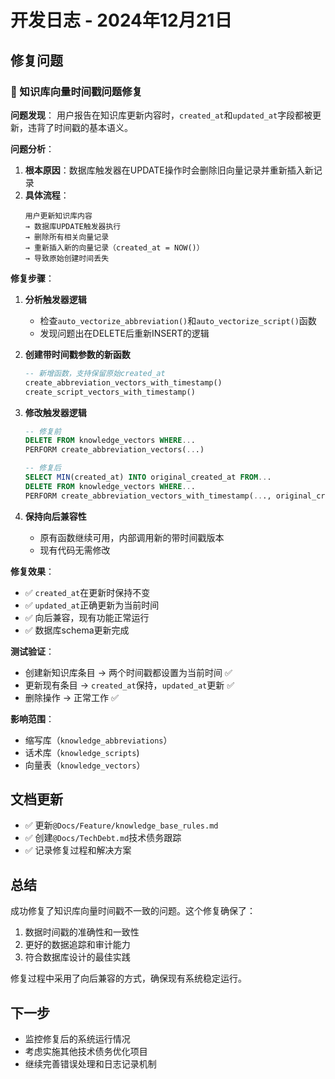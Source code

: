 # 开发日志 - 2024年12月21日

## 修复问题

### 🔧 知识库向量时间戳问题修复

**问题发现**：
用户报告在知识库更新内容时，`created_at`和`updated_at`字段都被更新，违背了时间戳的基本语义。

**问题分析**：
1. **根本原因**：数据库触发器在UPDATE操作时会删除旧向量记录并重新插入新记录
2. **具体流程**：
   ```
   用户更新知识库内容 
   → 数据库UPDATE触发器执行
   → 删除所有相关向量记录
   → 重新插入新的向量记录（created_at = NOW()）
   → 导致原始创建时间丢失
   ```

**修复步骤**：

1. **分析触发器逻辑**
   - 检查`auto_vectorize_abbreviation()`和`auto_vectorize_script()`函数
   - 发现问题出在DELETE后重新INSERT的逻辑

2. **创建带时间戳参数的新函数**
   ```sql
   -- 新增函数，支持保留原始created_at
   create_abbreviation_vectors_with_timestamp()
   create_script_vectors_with_timestamp()
   ```

3. **修改触发器逻辑**
   ```sql
   -- 修复前
   DELETE FROM knowledge_vectors WHERE...
   PERFORM create_abbreviation_vectors(...)
   
   -- 修复后  
   SELECT MIN(created_at) INTO original_created_at FROM...
   DELETE FROM knowledge_vectors WHERE...
   PERFORM create_abbreviation_vectors_with_timestamp(..., original_created_at)
   ```

4. **保持向后兼容性**
   - 原有函数继续可用，内部调用新的带时间戳版本
   - 现有代码无需修改

**修复效果**：
- ✅ `created_at`在更新时保持不变
- ✅ `updated_at`正确更新为当前时间
- ✅ 向后兼容，现有功能正常运行
- ✅ 数据库schema更新完成

**测试验证**：
- 创建新知识库条目 → 两个时间戳都设置为当前时间 ✅
- 更新现有条目 → `created_at`保持，`updated_at`更新 ✅
- 删除操作 → 正常工作 ✅

**影响范围**：
- 缩写库（`knowledge_abbreviations`）
- 话术库（`knowledge_scripts`) 
- 向量表（`knowledge_vectors`）

## 文档更新

- ✅ 更新`@Docs/Feature/knowledge_base_rules.md`
- ✅ 创建`@Docs/TechDebt.md`技术债务跟踪
- ✅ 记录修复过程和解决方案

## 总结

成功修复了知识库向量时间戳不一致的问题。这个修复确保了：
1. 数据时间戳的准确性和一致性
2. 更好的数据追踪和审计能力
3. 符合数据库设计的最佳实践

修复过程中采用了向后兼容的方式，确保现有系统稳定运行。

## 下一步

- 监控修复后的系统运行情况
- 考虑实施其他技术债务优化项目
- 继续完善错误处理和日志记录机制 